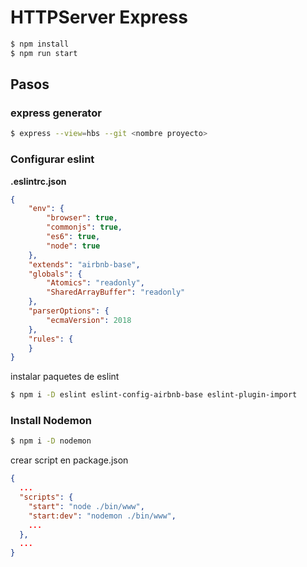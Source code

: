 # HTTPServer Express

```javascript
$ npm install
$ npm run start
```

## Pasos

### express generator
```bash
$ express --view=hbs --git <nombre proyecto>
```

### Configurar eslint

__.eslintrc.json__
```json
{
    "env": {
        "browser": true,
        "commonjs": true,
        "es6": true,
        "node": true
    },
    "extends": "airbnb-base",
    "globals": {
        "Atomics": "readonly",
        "SharedArrayBuffer": "readonly"
    },
    "parserOptions": {
        "ecmaVersion": 2018
    },
    "rules": {
    }
}
```

instalar paquetes de eslint
```bash
$ npm i -D eslint eslint-config-airbnb-base eslint-plugin-import
```

### Install Nodemon

```bash
$ npm i -D nodemon
```

crear script en package.json
```json
{
  ...
  "scripts": {
    "start": "node ./bin/www",
    "start:dev": "nodemon ./bin/www",
    ...
  },
  ...
}
```